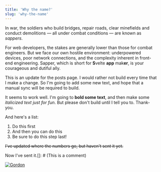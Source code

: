 ```yaml
---
title: 'Why the name?'
slug: 'why-the-name'
---
```


In war, the soldiers who build bridges, repair roads, clear minefields and conduct demolitions — all under combat conditions — are known as _sappers_.

For web developers, the stakes are generally lower than those for combat engineers. But we face our own hostile environment: underpowered devices, poor network connections, and the complexity inherent in front-end engineering. Sapper, which is short for **S**velte **app** mak**er**, is your courageous and dutiful ally.

This is an update for the posts page. I would rather not build every time that I make a change. So I'm going to add some new text, and hope that a manual sync will be required to build.

It seems to work well. I'm going to **bold some text**, and then make some _italicized text just for fun_. But please don't build until I tell you to. Thank- you.

And here's a list:

1.  Do this first
2.  And then you can do this
3.  Be sure to do this step last!

~~I've updated where the numbers go, but haven't sent it yet.~~

Now I've sent it.[]: # (This is a comment)

<!-- and this is a comment -->

[![Gordon](http://img.youtube.com/vi/mhDJNfV7hjk/0.jpg)](http://www.youtube.com/watch?v=mhDJNfV7hjk 'https://i.ytimg.com/vi/mhDJNfV7hjk/hq720.jpg?sqp=-oaymwEcCOgCEMoBSFXyq4qpAw4IARUAAIhCGAFwAcABBg==&rs=AOn4CLAuYirNSwShmrxBMG9fexNm6xveRg')

<img src="/images/431-1024x1024.jpg"
     alt=""
 />

<!--stackedit_data:
eyJoaXN0b3J5IjpbLTc4MzI2MzAwOSwtNTU1MDE4MTczLC0xMz
g0NTUxODQ5LC01NTQ4OTUxNTIsLTE5ODM0OTgzNzksLTE0MTgx
OTQ4MCwxNzE0MTkxMjk5LC0yMTI3ODUwNjQ0XX0=
-->